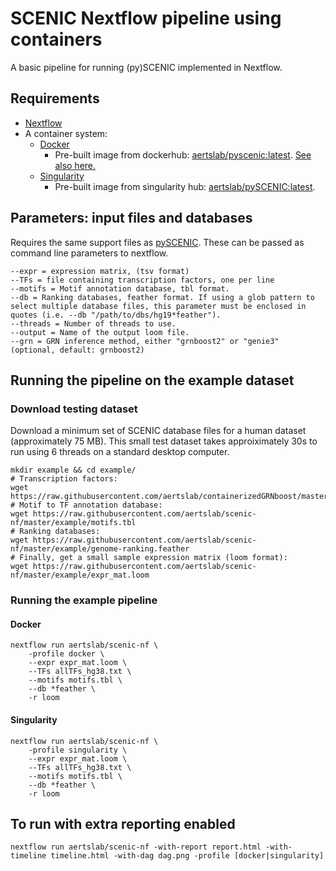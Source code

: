 # SCENIC Nextflow pipeline using containers

A basic pipeline for running (py)SCENIC implemented in Nextflow.

## Requirements
    
* [Nextflow](https://www.nextflow.io/)
* A container system:
  * [Docker](https://docs.docker.com/)
    * Pre-built image from dockerhub: [aertslab/pyscenic:latest](https://cloud.docker.com/u/aertslab/repository/docker/aertslab/pyscenic).
    [See also here.](https://github.com/aertslab/pySCENIC#docker-and-singularity-images)
  * [Singularity](https://www.sylabs.io/singularity/)
    * Pre-built image from singularity hub: [aertslab/pySCENIC:latest](https://www.singularity-hub.org/collections/2033).


## Parameters: input files and databases

Requires the same support files as [pySCENIC](https://github.com/aertslab/pySCENIC).
These can be passed as command line parameters to nextflow.

    --expr = expression matrix, (tsv format)
    --TFs = file containing transcription factors, one per line
    --motifs = Motif annotation database, tbl format.
    --db = Ranking databases, feather format. If using a glob pattern to select multiple database files, this parameter must be enclosed in quotes (i.e. --db "/path/to/dbs/hg19*feather").
    --threads = Number of threads to use.
    --output = Name of the output loom file.
    --grn = GRN inference method, either "grnboost2" or "genie3" (optional, default: grnboost2)

## Running the pipeline on the example dataset

### Download testing dataset

Download a minimum set of SCENIC database files for a human dataset (approximately 75 MB).
This small test dataset takes approiximately 30s to run using 6 threads on a standard desktop computer.

    mkdir example && cd example/
    # Transcription factors:
    wget https://raw.githubusercontent.com/aertslab/containerizedGRNboost/master/example/input/allTFs_hg38.txt
    # Motif to TF annotation database:
    wget https://raw.githubusercontent.com/aertslab/scenic-nf/master/example/motifs.tbl
    # Ranking databases:
    wget https://raw.githubusercontent.com/aertslab/scenic-nf/master/example/genome-ranking.feather
    # Finally, get a small sample expression matrix (loom format):
    wget https://raw.githubusercontent.com/aertslab/scenic-nf/master/example/expr_mat.loom


### Running the example pipeline

#### Docker

    nextflow run aertslab/scenic-nf \
        -profile docker \
        --expr expr_mat.loom \
        --TFs allTFs_hg38.txt \
        --motifs motifs.tbl \
        --db *feather \
        -r loom

#### Singularity

    nextflow run aertslab/scenic-nf \
        -profile singularity \
        --expr expr_mat.loom \
        --TFs allTFs_hg38.txt \
        --motifs motifs.tbl \
        --db *feather \
        -r loom

## To run with extra reporting enabled

    nextflow run aertslab/scenic-nf -with-report report.html -with-timeline timeline.html -with-dag dag.png -profile [docker|singularity]




